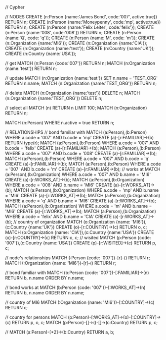 // Cypher



// NODES
CREATE (n:Person {name:'James Bond', code:'007', active:true}) RETURN n;
CREATE (n:Person {name:'Moneypenny', code:'mp', active:true}) RETURN n;
CREATE (n:Person {name:'Felix Leiter', code:'felix'});
CREATE (n:Person {name:'008', code:'008'}) RETURN n;
CREATE (n:Person {name:'Q', code: 'q'});
CREATE (n:Person {name:'M', code: 'm'});
CREATE (n:Organization {name:'MI6'});
CREATE (n:Organization {name:'CIA'});
CREATE (n:Organization {name:'test'});
CREATE (n:Country {name:'UK'});
CREATE (n:Country {name:'USA'});

// get
MATCH (n:Person {code:'007'}) RETURN n;
MATCH (n:Organization {name:'test'}) RETURN n;

// update
MATCH (n:Organization {name:'test'}) SET n.name = 'TEST_ORG' RETURN n.name;
MATCH (n:Organization {name:'TEST_ORG'}) RETURN n;

// delete
MATCH (n:Organization {name:'test'}) DELETE n;
MATCH (n:Organization {name:'TEST_ORG'}) DELETE n;

// select all
MATCH (n) RETURN n LIMIT 100;
MATCH (n:Organization) RETURN n;

MATCH (n:Person) WHERE n.active = true RETURN n;



// RELATIONSHIPS
// bond familiar with
MATCH (a:Person),(b:Person) WHERE a.code = '007' AND b.code = 'mp'    CREATE (a)-[r:FAMILIAR]->(b) RETURN type(r);
MATCH (a:Person),(b:Person) WHERE a.code = '007' AND b.code = 'felix' CREATE (a)-[r:FAMILIAR]->(b);
MATCH (a:Person),(b:Person) WHERE a.code = '007' AND b.code = '008'   CREATE (a)-[r:FAMILIAR]->(b);
MATCH (a:Person),(b:Person) WHERE a.code = '007' AND b.code = 'q'     CREATE (a)-[r:FAMILIAR]->(b);
MATCH (a:Person),(b:Person) WHERE a.code = '007' AND b.code = 'm'     CREATE (a)-[r:FAMILIAR]->(b);
// works at
MATCH (a:Person),(b:Organization) WHERE a.code = '007'   AND b.name = 'MI6' CREATE (a)-[r:WORKS_AT]->(b);
MATCH (a:Person),(b:Organization) WHERE a.code = '008'   AND b.name = 'MI6' CREATE (a)-[r:WORKS_AT]->(b);
MATCH (a:Person),(b:Organization) WHERE a.code = 'mp'    AND b.name = 'MI6' CREATE (a)-[r:WORKS_AT]->(b);
MATCH (a:Person),(b:Organization) WHERE a.code = 'q'     AND b.name = 'MI6' CREATE (a)-[r:WORKS_AT]->(b);
MATCH (a:Person),(b:Organization) WHERE a.code = 'm'     AND b.name = 'MI6' CREATE (a)-[r:WORKS_AT]->(b);
MATCH (a:Person),(b:Organization) WHERE a.code = 'felix' AND b.name = 'CIA' CREATE (a)-[r:WORKS_AT]->(b);
// country of organization
MATCH (o:Organization {name: 'MI6'}),(c:Country {name:'UK'}) CREATE (o)-[r:COUNTRY]->(c) RETURN o, c;
MATCH (o:Organization {name: 'CIA'}),(c:Country {name:'USA'}) CREATE (o)-[r:COUNTRY]->(c) RETURN o, c;
// wisited
MATCH (p:Person {code: '007'}),(c:Country {name:'USA'}) CREATE (p)-[r:WISITED]->(c) RETURN p, c;

// node's relationships
MATCH (:Person {code: '007'})-[r]-() RETURN r;
MATCH (:Organization {name: 'MI6'})-[r]-() RETURN r;

// bond familiar with
MATCH (b:Person {code: '007'})-[:FAMILIAR]->(n) RETURN b, n.name ORDER BY n.name;

// bond works at
MATCH (b:Person {code: '007'})-[:WORKS_AT]->(n) RETURN b, n.name ORDER BY n.name;

// country of MI6
MATCH (:Organization {name: 'MI6'})-[:COUNTRY]->(c) RETURN c;

// country for persons
MATCH (p:Person)-[:WORKS_AT]->(o)-[:COUNTRY]->(c) RETURN p, o, c;
MATCH (p:Person)-[]->()-[]->(c:Country) RETURN p, c;



//
MATCH (a:Person)-[*2]->(b:Country) RETURN a, b;
